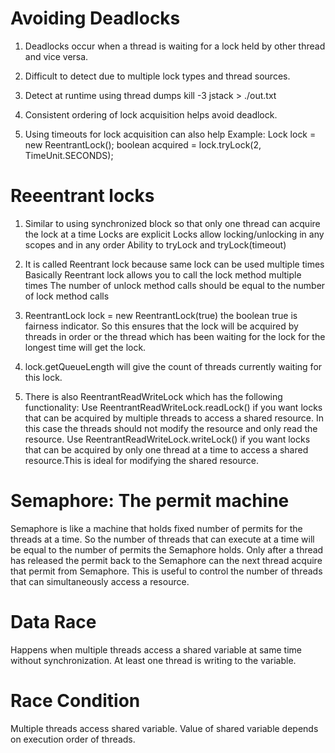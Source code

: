 # Avoiding Deadlocks

1. Deadlocks occur when a thread is waiting for a lock held by other thread and vice versa.

2. Difficult to detect due to multiple lock types and thread sources.

3. Detect at runtime using thread dumps
	kill -3 <processId>
	jstack <processId> > ./out.txt
	
4. Consistent ordering of lock acquisition helps avoid deadlock.

5. Using timeouts for lock acquisition can also help
	Example: Lock lock = new ReentrantLock();
			boolean acquired = lock.tryLock(2, TimeUnit.SECONDS);
			
# Reeentrant locks

1. Similar to using synchronized block so that only one thread can acquire the lock at a time
	Locks are explicit
	Locks allow locking/unlocking in any scopes and in any order
	Ability to tryLock and tryLock(timeout)
	
2. It is called Reentrant lock because same lock can be used multiple times
	Basically Reentrant lock allows you to call the lock method multiple times
	The number of unlock method calls should be equal to the number of lock method calls
	
3. ReentrantLock lock = new ReentrantLock(true)
	the boolean true is fairness indicator.
	So this ensures that the lock will be acquired by threads in order or the thread which has been waiting for the lock 	for the longest time will get the lock.

4. lock.getQueueLength will give the count of threads currently waiting for this lock.

5. There is also ReentrantReadWriteLock which has the following functionality:
	Use ReentrantReadWriteLock.readLock() if you want locks that can be acquired by multiple threads to access a shared 	resource. In this case the threads should not modify the resource and only read the resource.
	Use ReentrantReadWriteLock.writeLock() if you want locks that can be acquired by only one thread at a time to access a 	shared 	resource.This is ideal for modifying the shared resource.

# Semaphore: The permit machine

Semaphore is like a machine that holds fixed number of permits for the threads at a time.
So the number of threads that can execute at a time will be equal to the number of permits the Semaphore holds. 
Only after a thread has released the permit back to the Semaphore can the next thread acquire that permit from Semaphore.
This is useful to control the number of threads that can simultaneously access a resource.

# Data Race

Happens when multiple threads access a shared variable at same time without synchronization. At least one thread is writing to the variable.

# Race Condition

Multiple threads access shared variable. Value of shared variable depends on execution order of threads.





